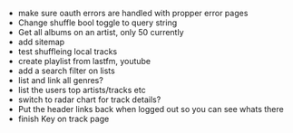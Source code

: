 - make sure oauth errors are handled with propper error pages
- Change shuffle bool toggle to query string
- Get all albums on an artist, only 50 currently
- add sitemap
- test shuffleing local tracks
- create playlist from lastfm, youtube
- add a search filter on lists
- list and link all genres?
- list the users top artists/tracks etc
- switch to radar chart for track details?
- Put the header links back when logged out so you can see whats there
- finish Key on track page
